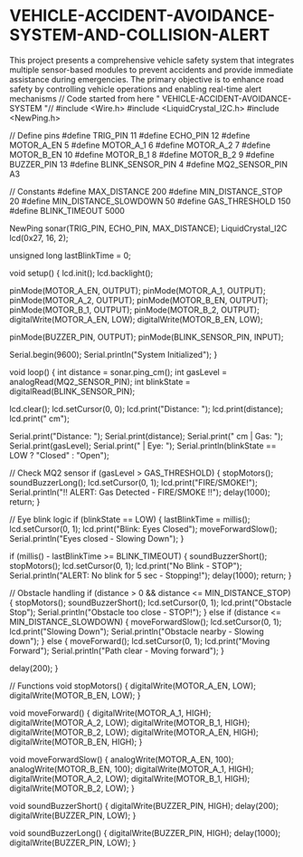 # VEHICLE-ACCIDENT-AVOIDANCE-SYSTEM-AND-COLLISION-ALERT
This project presents a comprehensive vehicle safety system that integrates multiple sensor-based modules to prevent accidents and provide immediate assistance during emergencies. The primary objective is to enhance road safety by controlling vehicle operations and enabling real-time alert mechanisms
//  Code started from here " VEHICLE-ACCIDENT-AVOIDANCE-SYSTEM "//
#include <Wire.h>
#include <LiquidCrystal_I2C.h>
#include <NewPing.h>

// Define pins
#define TRIG_PIN 11
#define ECHO_PIN 12
#define MOTOR_A_EN 5
#define MOTOR_A_1 6
#define MOTOR_A_2 7
#define MOTOR_B_EN 10
#define MOTOR_B_1 8
#define MOTOR_B_2 9
#define BUZZER_PIN 13
#define BLINK_SENSOR_PIN 4
#define MQ2_SENSOR_PIN A3

// Constants
#define MAX_DISTANCE 200
#define MIN_DISTANCE_STOP 20
#define MIN_DISTANCE_SLOWDOWN 50
#define GAS_THRESHOLD 150
#define BLINK_TIMEOUT 5000

NewPing sonar(TRIG_PIN, ECHO_PIN, MAX_DISTANCE);
LiquidCrystal_I2C lcd(0x27, 16, 2);

unsigned long lastBlinkTime = 0;

void setup() {
  lcd.init();
  lcd.backlight();

  pinMode(MOTOR_A_EN, OUTPUT);
  pinMode(MOTOR_A_1, OUTPUT);
  pinMode(MOTOR_A_2, OUTPUT);
  pinMode(MOTOR_B_EN, OUTPUT);
  pinMode(MOTOR_B_1, OUTPUT);
  pinMode(MOTOR_B_2, OUTPUT);
  digitalWrite(MOTOR_A_EN, LOW);
  digitalWrite(MOTOR_B_EN, LOW);

  pinMode(BUZZER_PIN, OUTPUT);
  pinMode(BLINK_SENSOR_PIN, INPUT);

  Serial.begin(9600);
  Serial.println("System Initialized");
}

void loop() {
  int distance = sonar.ping_cm();
  int gasLevel = analogRead(MQ2_SENSOR_PIN);
  int blinkState = digitalRead(BLINK_SENSOR_PIN);

  lcd.clear();
  lcd.setCursor(0, 0);
  lcd.print("Distance: ");
  lcd.print(distance);
  lcd.print(" cm");

  Serial.print("Distance: ");
  Serial.print(distance);
  Serial.print(" cm | Gas: ");
  Serial.print(gasLevel);
  Serial.print(" | Eye: ");
  Serial.println(blinkState == LOW ? "Closed" : "Open");

  // Check MQ2 sensor
  if (gasLevel > GAS_THRESHOLD) {
    stopMotors();
    soundBuzzerLong();
    lcd.setCursor(0, 1);
    lcd.print("FIRE/SMOKE!");
    Serial.println("!! ALERT: Gas Detected - FIRE/SMOKE !!");
    delay(1000);
    return;
  }

  // Eye blink logic
  if (blinkState == LOW) {
    lastBlinkTime = millis();
    lcd.setCursor(0, 1);
    lcd.print("Blink: Eyes Closed");
    moveForwardSlow();
    Serial.println("Eyes closed - Slowing Down");
  }

  if (millis() - lastBlinkTime >= BLINK_TIMEOUT) {
    soundBuzzerShort();
    stopMotors();
    lcd.setCursor(0, 1);
    lcd.print("No Blink - STOP");
    Serial.println("ALERT: No blink for 5 sec - Stopping!");
    delay(1000);
    return;
  }

  // Obstacle handling
  if (distance > 0 && distance <= MIN_DISTANCE_STOP) {
    stopMotors();
    soundBuzzerShort();
    lcd.setCursor(0, 1);
    lcd.print("Obstacle Stop");
    Serial.println("Obstacle too close - STOP!");
  } else if (distance <= MIN_DISTANCE_SLOWDOWN) {
    moveForwardSlow();
    lcd.setCursor(0, 1);
    lcd.print("Slowing Down");
    Serial.println("Obstacle nearby - Slowing down");
  } else {
    moveForward();
    lcd.setCursor(0, 1);
    lcd.print("Moving Forward");
    Serial.println("Path clear - Moving forward");
  }

  delay(200);
}

// Functions
void stopMotors() {
  digitalWrite(MOTOR_A_EN, LOW);
  digitalWrite(MOTOR_B_EN, LOW);
}

void moveForward() {
  digitalWrite(MOTOR_A_1, HIGH);
  digitalWrite(MOTOR_A_2, LOW);
  digitalWrite(MOTOR_B_1, HIGH);
  digitalWrite(MOTOR_B_2, LOW);
  digitalWrite(MOTOR_A_EN, HIGH);
  digitalWrite(MOTOR_B_EN, HIGH);
}

void moveForwardSlow() {
  analogWrite(MOTOR_A_EN, 100);
  analogWrite(MOTOR_B_EN, 100);
  digitalWrite(MOTOR_A_1, HIGH);
  digitalWrite(MOTOR_A_2, LOW);
  digitalWrite(MOTOR_B_1, HIGH);
  digitalWrite(MOTOR_B_2, LOW);
}

void soundBuzzerShort() {
  digitalWrite(BUZZER_PIN, HIGH);
  delay(200);
  digitalWrite(BUZZER_PIN, LOW);
}

void soundBuzzerLong() {
  digitalWrite(BUZZER_PIN, HIGH);
  delay(1000);
  digitalWrite(BUZZER_PIN, LOW);
}
